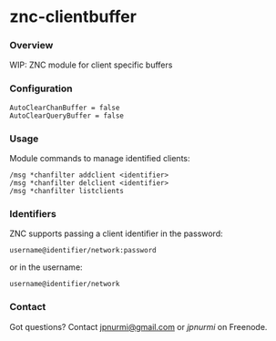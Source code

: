 znc-clientbuffer
================

### Overview

WIP: ZNC module for client specific buffers

### Configuration

    AutoClearChanBuffer = false
    AutoClearQueryBuffer = false

### Usage

Module commands to manage identified clients:

    /msg *chanfilter addclient <identifier>
    /msg *chanfilter delclient <identifier>
    /msg *chanfilter listclients

### Identifiers

ZNC supports passing a client identifier in the password:

    username@identifier/network:password

or in the username:

    username@identifier/network

### Contact

Got questions? Contact jpnurmi@gmail.com or *jpnurmi* on Freenode.
